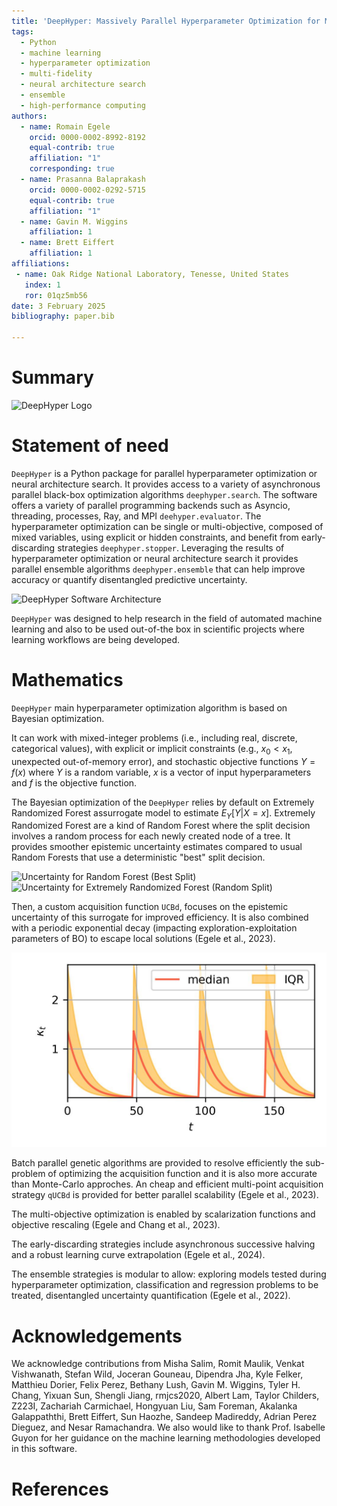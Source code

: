 ```yaml
---
title: 'DeepHyper: Massively Parallel Hyperparameter Optimization for Machine Learning'
tags:
  - Python
  - machine learning
  - hyperparameter optimization
  - multi-fidelity
  - neural architecture search
  - ensemble
  - high-performance computing
authors:
  - name: Romain Egele
    orcid: 0000-0002-8992-8192
    equal-contrib: true
    affiliation: "1"
    corresponding: true
  - name: Prasanna Balaprakash
    orcid: 0000-0002-0292-5715
    equal-contrib: true
    affiliation: "1"
  - name: Gavin M. Wiggins
    affiliation: 1
  - name: Brett Eiffert
    affiliation: 1
affiliations:
 - name: Oak Ridge National Laboratory, Tenesse, United States
   index: 1
   ror: 01qz5mb56
date: 3 February 2025
bibliography: paper.bib

---
```


# Summary

<img src="figures/logo-deephyper-nobg.png" alt="DeepHyper Logo" width="300"/>

# Statement of need

`DeepHyper` is a Python package for parallel hyperparameter optimization or neural architecture search. It provides
access to a variety of asynchronous parallel black-box optimization algorithms `deephyper.search`. The 
software offers a variety of parallel programming backends such as Asyncio, threading, processes, Ray, and MPI `deehyper.evaluator`. The hyperparameter optimization can be single or multi-objective, composed of mixed variables,
using explicit or hidden constraints, and benefit from early-discarding strategies `deephyper.stopper`. Leveraging the results of hyperparameter optimization or neural architecture search it provides parallel ensemble algorithms `deephyper.ensemble` that can help improve accuracy or quantify disentangled predictive uncertainty.

![DeepHyper Software Architecture](figures/deephyper-architecture.png)

`DeepHyper` was designed to help research in the field of automated machine learning and also to be used out-of-the box
in scientific projects where learning workflows are being developed.

# Mathematics

`DeepHyper` main hyperparameter optimization algorithm is based on Bayesian optimization.

It can work with mixed-integer problems (i.e., including real, discrete, categorical values), with explicit or implicit constraints (e.g., $x_0 < x_1$, unexpected out-of-memory error), and stochastic objective functions $Y = f(x)$ where $Y$ is a random variable, $x$ is a vector of input hyperparameters and $f$ is the objective function.

The Bayesian optimization of the `DeepHyper` relies by default on Extremely Randomized Forest assurrogate model to estimate $E_Y[Y|X=x]$.
Extremely Randomized Forest are a kind of Random Forest where the split decision involves a random process for each newly created node of a tree.
It provides smoother epistemic uncertainty estimates compared to usual Random Forests that use a deterministic "best" split decision.

![Uncertainty for Random Forest (Best Split)](figures/random_forest_best_split.png)
![Uncertainty for Extremely Randomized Forest (Random Split)](figures/random_forest_random_split.png)

Then, a custom acquisition function `UCBd`, focuses on the epistemic uncertainty of this surrogate for improved efficiency.
It is also combined with a periodic exponential decay (impacting exploration-exploitation parameters of BO) to escape local solutions (Egele et al., 2023).

![Periodic Exponential Decay for Bayesian Optimization](figures/example-exp-decay.jpg)

Batch parallel genetic algorithms are provided to resolve efficiently the sub-problem of optimizing the acquisition function and it is also more accurate than Monte-Carlo approches.
An cheap and efficient multi-point acquisition strategy `qUCBd` is provided for better parallel scalability (Egele et al., 2023).

The multi-objective optimization is enabled by scalarization functions and objective rescaling (Egele and Chang et al., 2023).

The early-discarding strategies include asynchronous successive halving and a robust learning curve extrapolation (Egele et al., 2024).

The ensemble strategies is modular to allow: exploring models tested during hyperparameter optimization, classification and regression problems to be treated, disentangled uncertainty quantification (Egele et al., 2022).

# Acknowledgements

We acknowledge contributions from Misha Salim, Romit Maulik, Venkat Vishwanath, Stefan Wild, Joceran Gouneau, Dipendra Jha, Kyle Felker, Matthieu Dorier, Felix Perez, Bethany Lush, Gavin M. Wiggins, Tyler H. Chang, Yixuan Sun, Shengli Jiang, rmjcs2020, Albert Lam, Taylor Childers, Z223I, Zachariah Carmichael, Hongyuan Liu, Sam Foreman, Akalanka Galappaththi, Brett Eiffert, Sun Haozhe, Sandeep Madireddy, Adrian Perez Dieguez, and Nesar Ramachandra. 
We also would like to thank Prof. Isabelle Guyon for her guidance on the machine learning methodologies developed in this software.

# References